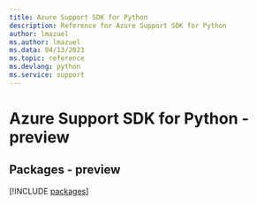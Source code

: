 ```yaml
---
title: Azure Support SDK for Python
description: Reference for Azure Support SDK for Python
author: lmazuel
ms.author: lmazuel
ms.data: 04/13/2023
ms.topic: reference
ms.devlang: python
ms.service: support
---
```

# Azure Support SDK for Python - preview
## Packages - preview
[!INCLUDE [packages](support-index.md)]